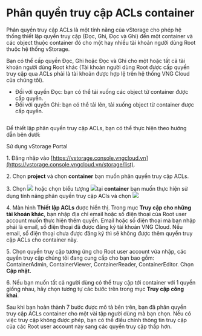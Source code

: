 # Phân quyền truy cập ACLs container

Phân quyền truy cập ACLs là một tính năng của vStorage cho phép hệ thống thiết lập quyền truy cập (Đọc, Ghi, Đọc và Ghi) đến một container và các object thuộc container đó cho một hay nhiều tài khoản người dùng Root thuộc hệ thống vStorage.

Bạn có thể cấp quyền Đọc, Ghi hoặc Đọc và Ghi cho một hoặc tất cả tài khoản người dùng Root khác (Tài khoản người dùng Root được cấp quyền truy cập qua ACLs phải là tài khoản được hợp lệ trên hệ thống VNG Cloud của chúng tôi).

* Đối với quyền Đọc: bạn có thể tải xuống các object từ container được cấp quyền.
* Đối với quyền Ghi: bạn có thể tải lên, tải xuống object từ container được cấp quyền.

<figure><img src="https://www.vngcloud.vn/documents/20126/1455799/vng-cloud-product-vstorage-acl-vi-01-slideshow.jpg" alt=""><figcaption></figcaption></figure>

Để thiết lập phân quyền truy cập ACLs, bạn có thể thực hiện theo hướng dẫn bên dưới:&#x20;

&#x20;Sử dụng vStorage Portal

1\. Đăng nhập vào [https://vstorage.console.vngcloud.vn](https://vstorage.console.vngcloud.vn/storage/list).

2\. Chọn **project** và chọn **container** bạn muốn phân quyền truy cập ACLs.

3\. Chọn ![](https://docs.vngcloud.vn/download/thumbnails/49648513/image2023-3-6\_10-26-12.png?version=1\&modificationDate=1678073173000\&api=v2) hoặc chọn biểu tượng ![](https://docs.vngcloud.vn/download/thumbnails/49648513/image2023-2-6\_10-20-54.png?version=1\&modificationDate=1675654311000\&api=v2)tại **container** bạn muốn thực hiện sử dụng tính năng phân quyền truy cập ACls và chọn ![](https://docs.vngcloud.vn/download/thumbnails/49648513/image2023-3-6\_10-26-49.png?version=1\&modificationDate=1678073210000\&api=v2)

4\. Màn hình **Thiết lập ACLs** được hiển thị. Trong mục **Truy cập cho những tài khoản khác**, bạn nhập địa chỉ email hoặc số điện thoại của Root user account muốn thực hiện thêm quyền. Email hoặc số điện thoại mà bạn nhập phải là email, số điện thoại đã được đăng ký tài khoản VNG Cloud. Nếu email, số điện thoại chưa được đăng ký thì sẽ không được thêm quyền truy cập ACLs cho container này.

5\. Chọn quyền truy cập tương ứng cho Root user account vừa nhập, các quyền truy cập chúng tôi đang cung cấp cho bạn bao gồm: ContainerAdmin, ContainerViewer, ContainerReader, ContainerEditor. Chọn **Cập nhật.**

6\. Nếu bạn muốn tất cả người dùng có thể truy cập tới container với 1 quyền giống nhau, hãy chọn tương tự các bước trên trong mục **Truy cập công khai**.

Sau khi bạn hoàn thành 7 bước được mô tả bên trên, bạn đã phân quyền truy cập ACLs container cho một vài tập người dùng mà bạn chọn. Nếu có việc truy cập không được phép, bạn có thể điều chỉnh thông tin truy cập của các Root user account này sang các quyền truy cập thấp hơn.
